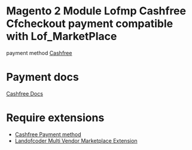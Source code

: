# Magento 2 Module Lofmp Cashfree Cfcheckout payment compatible with Lof_MarketPlace
payment method [Cashfree](https://cashfree.com/)

# Payment docs
[Cashfree Docs](https://docs.cashfree.com/docs/)

# Require extensions

- [Cashfree Payment method](https://github.com/cashfree/cashfree-magento)
- [Landofcoder Multi Vendor Marketplace Extension](https://landofcoder.com/magento-2-marketplace-extension.html/)
